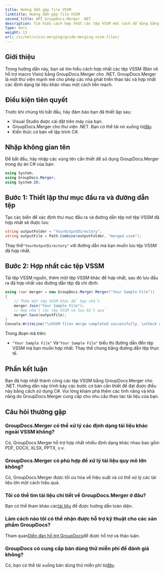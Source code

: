 ```yaml
---
title: Hướng dẫn gộp file VSSM
linktitle: Hướng dẫn gộp file VSSM
second_title: API GroupDocs.Merger .NET
description: Tìm hiểu cách hợp nhất các tệp VSSM một cách dễ dàng bằng GroupDocs.Merger cho .NET. Hướng dẫn từng bước dành cho nhà phát triển C#.
type: docs
weight: 13
url: /vi/net/visio-merging/guide-merging-vssm-files/
---
```

## Giới thiệu
Trong hướng dẫn này, bạn sẽ tìm hiểu cách hợp nhất các tệp VSSM (Bản vẽ hỗ trợ macro Visio) bằng GroupDocs.Merger cho .NET. GroupDocs.Merger là một thư viện mạnh mẽ cho phép các nhà phát triển thao tác và hợp nhất các định dạng tài liệu khác nhau một cách liền mạch.
## Điều kiện tiên quyết
Trước khi chúng tôi bắt đầu, hãy đảm bảo bạn đã thiết lập sau:
- Visual Studio được cài đặt trên máy của bạn.
-  GroupDocs.Merger cho thư viện .NET. Bạn có thể tải nó xuống từ[đây](https://releases.groupdocs.com/merger/net/).
- Kiến thức cơ bản về lập trình C#.

## Nhập không gian tên
Để bắt đầu, hãy nhập các vùng tên cần thiết để sử dụng GroupDocs.Merger trong dự án C# của bạn:
```csharp
using System; 
using GroupDocs.Merger;
using System.IO;
```
## Bước 1: Thiết lập thư mục đầu ra và đường dẫn tệp
Tạo các biến để xác định thư mục đầu ra và đường dẫn tệp nơi tệp VSSM đã hợp nhất sẽ được lưu:
```csharp
string outputFolder = "YourOutputDirectory";
string outputFile = Path.Combine(outputFolder, "merged.vssm");
```
 Thay thế`"YourOutputDirectory"` với đường dẫn mà bạn muốn lưu tệp VSSM đã hợp nhất.
## Bước 2: Hợp nhất các tệp VSSM
Tải tệp VSSM nguồn, thêm một tệp VSSM khác để hợp nhất, sau đó lưu đầu ra đã hợp nhất vào đường dẫn tệp đã chỉ định:
```csharp
using (var merger = new GroupDocs.Merger.Merger("Your Sample File"))
{
    // Thêm một tệp VSSM khác để hợp nhất
    merger.Join("Your Sample File");
    // Hợp nhất các tệp VSSM và lưu kết quả
    merger.Save(outputFile);
}
Console.WriteLine("\nVSSM files merge completed successfully. \nCheck output in {0}", outputFolder);
```
Trong đoạn mã trên:
- `"Your Sample File"` Và`"Your Sample File"` biểu thị đường dẫn đến tệp VSSM mà bạn muốn hợp nhất. Thay thế chúng bằng đường dẫn tệp thực tế.

## Phần kết luận
Bạn đã hợp nhất thành công các tệp VSSM bằng GroupDocs.Merger cho .NET. Hướng dẫn này trình bày các bước cơ bản cần thiết để đạt được điều này bằng cách sử dụng C#. Vui lòng khám phá thêm các tính năng và khả năng do GroupDocs.Merger cung cấp cho nhu cầu thao tác tài liệu của bạn.

## Câu hỏi thường gặp
### GroupDocs.Merger có thể xử lý các định dạng tài liệu khác ngoài VSSM không?
Có, GroupDocs.Merger hỗ trợ hợp nhất nhiều định dạng khác nhau bao gồm PDF, DOCX, XLSX, PPTX, v.v.
### GroupDocs.Merger có phù hợp để xử lý tài liệu quy mô lớn không?
Có, GroupDocs.Merger được tối ưu hóa về hiệu suất và có thể xử lý các tài liệu lớn một cách hiệu quả.
### Tôi có thể tìm tài liệu chi tiết về GroupDocs.Merger ở đâu?
 Bạn có thể tham khảo các[tài liệu](https://reference.groupdocs.com/merger/net/) để được hướng dẫn toàn diện.
### Làm cách nào tôi có thể nhận được hỗ trợ kỹ thuật cho các sản phẩm GroupDocs?
 Tham quan[Diễn đàn hỗ trợ GroupDocs](https://forum.groupdocs.com/c/merger/32)để được hỗ trợ và thảo luận.
### GroupDocs có cung cấp bản dùng thử miễn phí để đánh giá không?
 Có, bạn có thể tải xuống bản dùng thử miễn phí từ[đây](https://releases.groupdocs.com/).